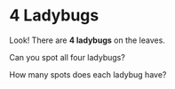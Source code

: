 # 4 Ladybugs

Look! There are **4 ladybugs** on the leaves.

Can you spot all four ladybugs?

How many spots does each ladybug have?